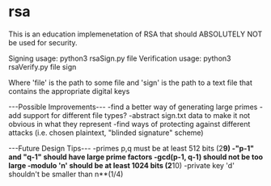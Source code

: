 # rsa 

This is an education implemenetation of RSA that should ABSOLUTELY NOT be used for security.

Signing usage: python3 rsaSign.py file
Verification usage: python3 rsaVerify.py file sign

Where 'file' is the path to some file 
and 'sign' is the path to a text file that contains the appropriate digital keys



---Possible Improvements---
-find a better way of generating large primes
-add support for different file types?
-abstract sign.txt data to make it not obvious in what they represent
-find ways of protecting against different attacks
(i.e. chosen plaintext, "blinded signature" scheme)

---Future Design Tips---
-primes p,q must be at least 512 bits (2**9)
-"p-1" and "q-1" should have large prime factors
-gcd(p-1, q-1) should not be too large
-modulo 'n' should be at least 1024 bits (2**10)
-private key 'd' shouldn't be smaller than n**(1/4)
